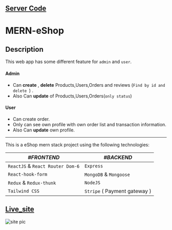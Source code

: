 

## [Server Code](https://github.com/apurbo248/e-shop-server)



 # MERN-eShop

 ## Description

 This web app has some different feature for `admin` and `user`.
 #### **Admin** 
 
* Can **create** ,   **delete**  Products,Users,Orders and reviews (`Find by id and delete `) .
* Also Can **update** of Products,Users,Orders(`only status`) 
#### **User** 
* Can create order. 
* Only can see  own profile with own order list and transaction information.
* Also Can **update** own profile.

---
 This is a eShop mern stack project using the following technologies:

|_**#FRONTEND**_|_**#BACKEND**_|     
|-----|-------|    
| `ReactJS` & `React Router Dom-6` |`Express`
|`React-hook-form`|`MongoDB` & `Mongoose`
  |`Redux` & `Redux-thunk`|`NodeJS`
  |`Tailwind CSS` |`Stripe` ( Payment gateway )|


## [Live_site](https://bdeshop.netlify.app/)

![site pic](../main/rsz_screenshot_58.png)

